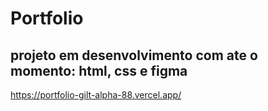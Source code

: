 # Portfolio 
## projeto em desenvolvimento com ate o momento: html, css e figma
https://portfolio-gilt-alpha-88.vercel.app/


